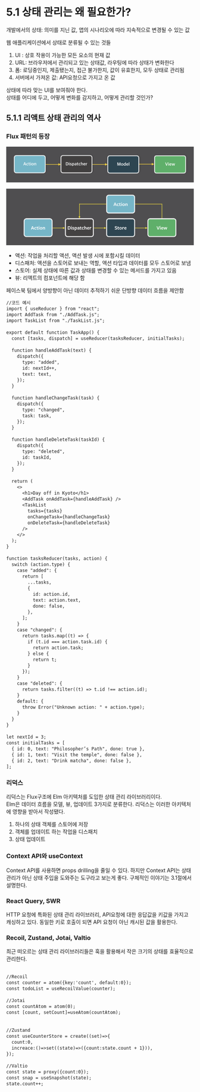 # 5.1 상태 관리는 왜 필요한가?

개발에서의 상태: 의미를 지닌 값, 앱의 시나리오에 따라 지속적으로 변경될 수 있는 값

웹 애플리케이션에서 상태로 분류될 수 있는 것들

1. UI : 상호 작용이 가능한 모든 요소의 현재 값
2. URL: 브라우저에서 관리되고 있는 상태값, 라우팅에 따라 상태가 변화한다
3. 폼: 로딩중인지, 제출됐는지, 접근 불가한지, 값이 유효한지, 모두 상태로 관리됨
4. 서버에서 가져온 값: API요청으로 가지고 온 값

상태에 따라 맞는 UI를 보여줘야 한다.  
상태를 어디에 두고, 어떻게 변화를 감지하고, 어떻게 관리할 것인가?

## 5.1.1 리액트 상태 관리의 역사

### Flux 패턴의 등장

![Flux 기본 데이터 흐름](image.png)

![alt text](image-2.png)

- 액션: 작업을 처리할 액션, 액션 발생 시에 포함시킬 데이터
- 디스패처: 액션을 스토어로 보내는 역할, 액션 타입과 데이터를 모두 스토어로 보냄
- 스토어: 실제 상태에 따른 값과 상태를 변경할 수 있는 메서드를 가지고 있음
- 뷰: 리액트의 컴포넌트에 해당 함

페이스북 팀에서 양방향이 아닌 데이터 추적하기 쉬운 단방향 데이터 흐름을 제안함

```tsx
//코드 예시
import { useReducer } from "react";
import AddTask from "./AddTask.js";
import TaskList from "./TaskList.js";

export default function TaskApp() {
  const [tasks, dispatch] = useReducer(tasksReducer, initialTasks);

  function handleAddTask(text) {
    dispatch({
      type: "added",
      id: nextId++,
      text: text,
    });
  }

  function handleChangeTask(task) {
    dispatch({
      type: "changed",
      task: task,
    });
  }

  function handleDeleteTask(taskId) {
    dispatch({
      type: "deleted",
      id: taskId,
    });
  }

  return (
    <>
      <h1>Day off in Kyoto</h1>
      <AddTask onAddTask={handleAddTask} />
      <TaskList
        tasks={tasks}
        onChangeTask={handleChangeTask}
        onDeleteTask={handleDeleteTask}
      />
    </>
  );
}

function tasksReducer(tasks, action) {
  switch (action.type) {
    case "added": {
      return [
        ...tasks,
        {
          id: action.id,
          text: action.text,
          done: false,
        },
      ];
    }
    case "changed": {
      return tasks.map((t) => {
        if (t.id === action.task.id) {
          return action.task;
        } else {
          return t;
        }
      });
    }
    case "deleted": {
      return tasks.filter((t) => t.id !== action.id);
    }
    default: {
      throw Error("Unknown action: " + action.type);
    }
  }
}

let nextId = 3;
const initialTasks = [
  { id: 0, text: "Philosopher’s Path", done: true },
  { id: 1, text: "Visit the temple", done: false },
  { id: 2, text: "Drink matcha", done: false },
];
```

### 리덕스

리덕스는 Flux구조에 Elm 아키텍처를 도입한 상태 관리 라이브러리이다.  
Elm은 데이터 흐름을 모델, 뷰, 업데이트 3가지로 분류한다.
리덕스는 이러한 아키텍처에 영향을 받아서 작성됐다.

1. 하나의 상태 객체를 스토어에 저장
2. 객체를 업데이트 하는 작업을 디스패치
3. 상태 업데이트

### Context API와 useContext

Context API를 사용하면 props drilling을 줄일 수 있다.
하지만 Context API는 상태 관리가 아닌 상태 주입을 도와주는 도구라고 보는게 좋다.
구체적인 이야기는 3.1절에서 설명한다.

### React Query, SWR

HTTP 요청에 특화된 상태 관리 라이브러리,
API요청에 대한 응답값을 키값을 가지고 캐싱하고 있다.
동일한 키로 호출이 되면 API 요청이 아닌 캐시된 값을 활용한다.

### Recoil, Zustand, Jotai, Valtio

최근 떠오르는 상태 관리 라이브러리들은 훅을 활용해서 작은 크기의 상태를 효율적으로 관리한다.

```tsx

//Recoil
const counter = atom({key:'count', default:0});
const todoList = useRecoilValue(counter);

//Jotai
const countAtom = atom(0);
const [count, setCount]=useAtom(countAtom);


//Zustand
const useCounterStore = create((set)=>{
  count:0,
  increace:()=>set((state)=>({count:state.count + 1})),
});

//Valtio
const state = proxy({count:0});
const snap = useSnapshot(state);
state.count++;

```
